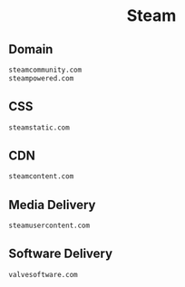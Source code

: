 


<h1 align="center">Steam</h1>  


## Domain


```html
steamcommunity.com
steampowered.com
```  


## CSS


```html
steamstatic.com
```  


## CDN


```html
steamcontent.com
```  


## Media Delivery


```html
steamusercontent.com
```  


## Software Delivery


```html
valvesoftware.com
```  

<br>

